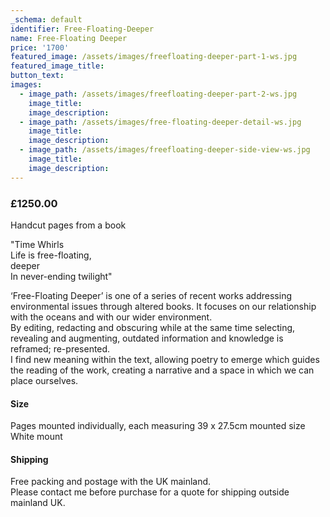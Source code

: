 ```yaml
---
_schema: default
identifier: Free-Floating-Deeper
name: Free-Floating Deeper
price: '1700'
featured_image: /assets/images/freefloating-deeper-part-1-ws.jpg
featured_image_title:
button_text:
images:
  - image_path: /assets/images/freefloating-deeper-part-2-ws.jpg
    image_title:
    image_description:
  - image_path: /assets/images/free-floating-deeper-detail-ws.jpg
    image_title:
    image_description:
  - image_path: /assets/images/freefloating-deeper-side-view-ws.jpg
    image_title:
    image_description:
---
```

### £1250.00

Handcut pages from a book

"Time Whirls<br>Life is free-floating,<br>deeper<br>In never-ending twilight"

‘Free-Floating Deeper’ is one of a series of recent works addressing environmental issues through altered books. It focuses on our relationship with the oceans and with our wider environment.<br>By editing, redacting and obscuring while at the same time selecting, revealing and augmenting, outdated information and knowledge is reframed; re-presented.<br>I find new meaning within the text, allowing poetry to emerge which guides the reading of the work, creating a narrative and a space in which we can place ourselves.

#### Size

Pages mounted individually, each measuring 39 x 27.5cm mounted size<br>White mount

#### Shipping

Free packing and postage with the UK mainland.<br>Please contact me before purchase for a quote for shipping outside mainland UK.